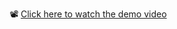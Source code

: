 📽️ [Click here to watch the demo video](https://www.linkedin.com/posts/sumayyabeevishamseer_powerbi-dataanalytics-healthcareanalytics-activity-7328432528514555904-YBcv?utm_source=share&utm_medium=member_desktop&rcm=ACoAAAcg2r4B3ZErEAudoOuKiXBKlqvGxPIZK1Q)
